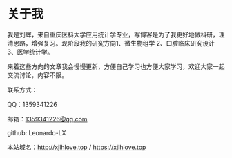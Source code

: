 # 关于我

我是刘辉，来自重庆医科大学应用统计学专业，写博客是为了我更好地做科研，理清思路，增强复习。现阶段我的研究方向1、微生物组学 2、口腔临床研究设计 3、医学统计学。

来着这些方向的文章我会慢慢更新，方便自己学习也方便大家学习，欢迎大家一起交流讨论，内容不限。



联系方式：

QQ：1359341226

邮箱：1359341226@qq.com

github: Leonardo-LX

本站域名：http://xjlhlove.top  /  https://xjlhlove.top

